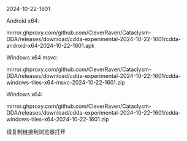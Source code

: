 2024-10-22-1601

Android x64:

mirror.ghproxy.com/github.com/CleverRaven/Cataclysm-DDA/releases/download/cdda-experimental-2024-10-22-1601/cdda-android-x64-2024-10-22-1601.apk

Windows x64 msvc:

mirror.ghproxy.com/github.com/CleverRaven/Cataclysm-DDA/releases/download/cdda-experimental-2024-10-22-1601/cdda-windows-tiles-x64-msvc-2024-10-22-1601.zip

Windows x64:

mirror.ghproxy.com/github.com/CleverRaven/Cataclysm-DDA/releases/download/cdda-experimental-2024-10-22-1601/cdda-windows-tiles-x64-2024-10-22-1601.zip

请复制链接到浏览器打开

